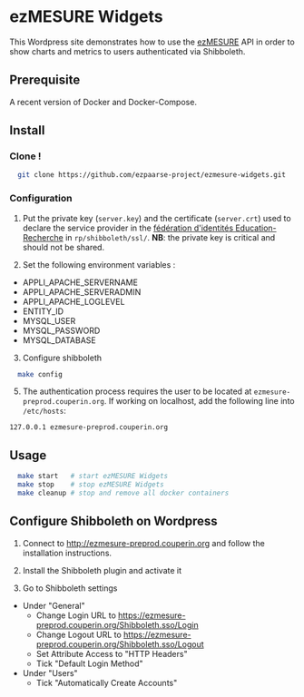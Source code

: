 # ezMESURE Widgets

This Wordpress site demonstrates how to use the [ezMESURE](https://ezmesure.couperin.org) API in order to show charts and metrics to users authenticated via Shibboleth.

## Prerequisite
A recent version of Docker and Docker-Compose.

## Install

### Clone !

```bash
  git clone https://github.com/ezpaarse-project/ezmesure-widgets.git
```

### Configuration

1) Put the private key (``server.key``) and the certificate (``server.crt``) used to declare the service provider in the [fédération d'identités Education-Recherche](https://federation.renater.fr/registry?action=get_all) in ``rp/shibboleth/ssl/``.
**NB**: the private key is critical and should not be shared.

2) Set the following environment variables :
- APPLI_APACHE_SERVERNAME
- APPLI_APACHE_SERVERADMIN
- APPLI_APACHE_LOGLEVEL
- ENTITY_ID
- MYSQL_USER
- MYSQL_PASSWORD
- MYSQL_DATABASE

3) Configure shibboleth
```bash
  make config
```

5) The authentication process requires the user to be located at `ezmesure-preprod.couperin.org`. If working on localhost, add the following line into `/etc/hosts`:
```
127.0.0.1 ezmesure-preprod.couperin.org
```

## Usage
```bash
  make start   # start ezMESURE Widgets
  make stop    # stop ezMESURE Widgets
  make cleanup # stop and remove all docker containers
```

## Configure Shibboleth on Wordpress

1) Connect to http://ezmesure-preprod.couperin.org and follow the installation instructions.

2) Install the Shibboleth plugin and activate it

3) Go to Shibboleth settings
  - Under "General"
    - Change Login URL to https://ezmesure-preprod.couperin.org/Shibboleth.sso/Login
    - Change Logout URL to https://ezmesure-preprod.couperin.org/Shibboleth.sso/Logout
    - Set Attribute Access to "HTTP Headers"
    - Tick "Default Login Method"
  - Under "Users"
    - Tick "Automatically Create Accounts"
